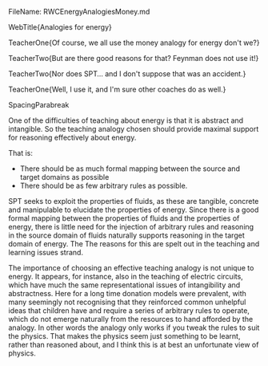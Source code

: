 FileName: RWCEnergyAnalogiesMoney.md

WebTitle{Analogies for energy}

TeacherOne{Of course, we all use the money analogy for energy don't we?}

TeacherTwo{But are there good reasons for that? Feynman does not use it!}

TeacherTwo{Nor does SPT&hellip; and I don't suppose that was an accident.}


TeacherOne{Well, I use it, and I'm sure other coaches do as well.}

SpacingParabreak 


One of the difficulties of teaching about energy is that it is abstract and intangible. So the teaching analogy chosen should provide maximal support for reasoning effectively about energy.

That is:

- There should be as much formal mapping between the source and target domains as possible
- There should be as few arbitrary rules as possible.

SPT seeks to exploit the properties of fluids, as these  are tangible, concrete and manipulable to elucidate the properties of energy. Since there is a good formal mapping between the properties of fluids and the properties of energy, there is little need for the injection of arbitrary rules and reasoning in the source domain of fluids naturally supports reasoning in the target domain of energy.  The The reasons for this are spelt out in the teaching and learning issues strand.

The importance of choosing an effective teaching analogy is not unique to energy. It appears, for instance, also in the teaching of electric circuits, which have much the same representational issues of intangibility and abstractness. Here for a long time donation models were prevalent, with many seemingly not recognising that they reinforced common unhelpful ideas that children have and require a series of arbitrary rules to operate, which do not emerge naturally from the resources to hand afforded by the analogy. In other words the analogy only works if you tweak the rules to suit the physics. That makes the physics seem just something to be learnt, rather than reasoned about, and I think this is at best an unfortunate view of physics.